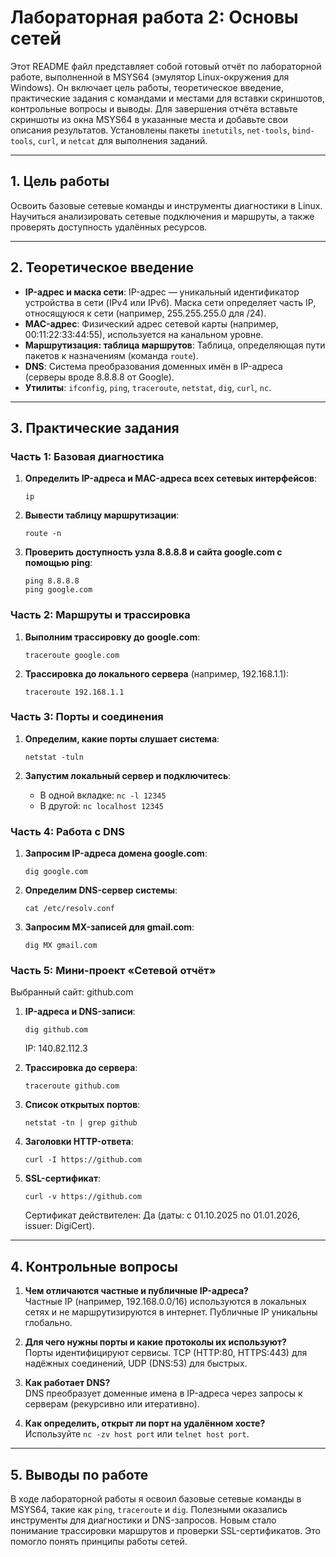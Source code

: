 # Лабораторная работа 2: Основы сетей

Этот README файл представляет собой готовый отчёт по лабораторной работе, выполненной в MSYS64 (эмулятор Linux-окружения для Windows). Он включает цель работы, теоретическое введение, практические задания с командами и местами для вставки скриншотов, контрольные вопросы и выводы. Для завершения отчёта вставьте скриншоты из окна MSYS64 в указанные места и добавьте свои описания результатов. Установлены пакеты `inetutils`, `net-tools`, `bind-tools`, `curl`, и `netcat` для выполнения заданий.

---

## 1. Цель работы
Освоить базовые сетевые команды и инструменты диагностики в Linux. Научиться анализировать сетевые подключения и маршруты, а также проверять доступность удалённых ресурсов.

---

## 2. Теоретическое введение
- **IP-адрес и маска сети**: IP-адрес — уникальный идентификатор устройства в сети (IPv4 или IPv6). Маска сети определяет часть IP, относящуюся к сети (например, 255.255.255.0 для /24).
- **MAC-адрес**: Физический адрес сетевой карты (например, 00:11:22:33:44:55), используется на канальном уровне.
- **Маршрутизация: таблица маршрутов**: Таблица, определяющая пути пакетов к назначениям (команда `route`).
- **DNS**: Система преобразования доменных имён в IP-адреса (серверы вроде 8.8.8.8 от Google).
- **Утилиты**: `ifconfig`, `ping`, `traceroute`, `netstat`, `dig`, `curl`, `nc`.

---

## 3. Практические задания

### Часть 1: Базовая диагностика
1. **Определить IP-адреса и MAC-адреса всех сетевых интерфейсов**:
   ```
   ip
   ```

2. **Вывести таблицу маршрутизации**:
   ```
   route -n
   ```

3. **Проверить доступность узла 8.8.8.8 и сайта google.com с помощью ping**:
   ```
   ping 8.8.8.8
   ping google.com
   ```

### Часть 2: Маршруты и трассировка
1. **Выполним трассировку до google.com**:
   ```
   traceroute google.com
   ```

2. **Трассировка до локального сервера** (например, 192.168.1.1):
   ```
   traceroute 192.168.1.1
   ```

### Часть 3: Порты и соединения
1. **Определим, какие порты слушает система**:
   ```
   netstat -tuln
   ```

2. **Запустим локальный сервер и подключитесь**:
   - В одной вкладке: `nc -l 12345`
   - В другой: `nc localhost 12345`

### Часть 4: Работа с DNS
1. **Запросим IP-адреса домена google.com**:
   ```
   dig google.com
   ```

2. **Определим DNS-сервер системы**:
   ```
   cat /etc/resolv.conf
   ```

3. **Запросим MX-записей для gmail.com**:
   ```
   dig MX gmail.com
   ```

### Часть 5: Мини-проект «Сетевой отчёт»
Выбранный сайт: github.com

1. **IP-адреса и DNS-записи**:
   ```
   dig github.com
   ```
   IP: 140.82.112.3
   
2. **Трассировка до сервера**:
   ```
   traceroute github.com
   ```

3. **Список открытых портов**:
   ```
   netstat -tn | grep github
   ```

4. **Заголовки HTTP-ответа**:
   ```
   curl -I https://github.com
   ```

5. **SSL-сертификат**:
   ```
   curl -v https://github.com
   ```
   Сертификат действителен: Да (даты: с 01.10.2025 по 01.01.2026, issuer: DigiCert).
   
---

## 4. Контрольные вопросы
1. **Чем отличаются частные и публичные IP-адреса?**  
   Частные IP (например, 192.168.0.0/16) используются в локальных сетях и не маршрутизируются в интернет. Публичные IP уникальны глобально.

2. **Для чего нужны порты и какие протоколы их используют?**  
   Порты идентифицируют сервисы. TCP (HTTP:80, HTTPS:443) для надёжных соединений, UDP (DNS:53) для быстрых.

3. **Как работает DNS?**  
   DNS преобразует доменные имена в IP-адреса через запросы к серверам (рекурсивно или итеративно).

4. **Как определить, открыт ли порт на удалённом хосте?**  
   Используйте `nc -zv host port` или `telnet host port`.

---

## 5. Выводы по работе
В ходе лабораторной работы я освоил базовые сетевые команды в MSYS64, такие как `ping`, `traceroute` и `dig`. Полезными оказались инструменты для диагностики и DNS-запросов. Новым стало понимание трассировки маршрутов и проверки SSL-сертификатов. Это помогло понять принципы работы сетей.